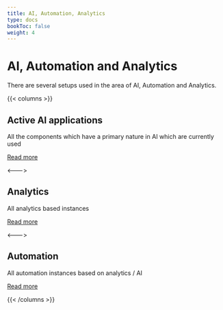 ```yaml
---
title: AI, Automation, Analytics
type: docs
bookToc: false
weight: 4
---
```

# AI, Automation and Analytics
There are several setups used in the area of AI, Automation and Analytics.

{{< columns >}}
## Active AI applications
All the components which have a primary nature in AI which are currently used

[Read more](/docs/technical-setup/ai-automation-analytics/active-ai-applications)

<--->

## Analytics
All analytics based instances

[Read more](/docs/technical-setup/ai-automation-analytics/analytics)

<--->

## Automation
All automation instances based on analytics / AI

[Read more](/docs/technical-setup/ai-automation-analytics/automation)


{{< /columns >}}